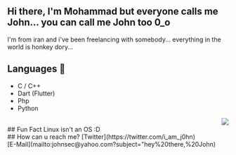 ## Hi there, I'm Mohammad but everyone calls me John... you can call me John too 0_o

I'm from iran and i've been freelancing with somebody...
everything in the world is honkey dory...

## Languages 🔨
- C / C++
- Dart (Flutter)
- Php
- Python
<img align="right" src="https://github-readme-stats.vercel.app/api/top-langs/?username=0xj0hn&theme=tokyonight&hide=html,css,scss" />
</br>
## Fun Fact
Linux isn't an OS :D
</br>
## How can u reach me?
[Twitter](https://twitter.com/i_am_j0hn) </br>
[E-Mail](mailto:johnsec@yahoo.com?subject="hey%20there,%20John)
